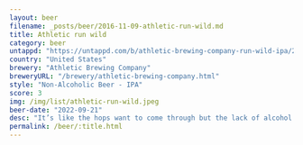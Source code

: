 ```yaml
---
layout: beer
filename: _posts/beer/2016-11-09-athletic-run-wild.md
title: Athletic run wild
category: beer
untappd: "https://untappd.com/b/athletic-brewing-company-run-wild-ipa/2640438"
country: "United States"
brewery: "Athletic Brewing Company"
breweryURL: "/brewery/athletic-brewing-company.html"
style: "Non-Alcoholic Beer - IPA"
score: 3
img: /img/list/athletic-run-wild.jpeg
beer-date: "2022-09-21"
desc: "It’s like the hops want to come through but the lack of alcohol ruins it. Ends up zesty and leaves a bad taste in the mouth. Extra negative points for no alcohol"
permalink: /beer/:title.html
---
```

